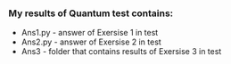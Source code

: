 ### My results of Quantum test contains:
* Ans1.py - answer of Exersise 1 in test
* Ans2.py - answer of Exersise 2 in test
* Ans3 - folder that contains results of Exersise 3 in test

